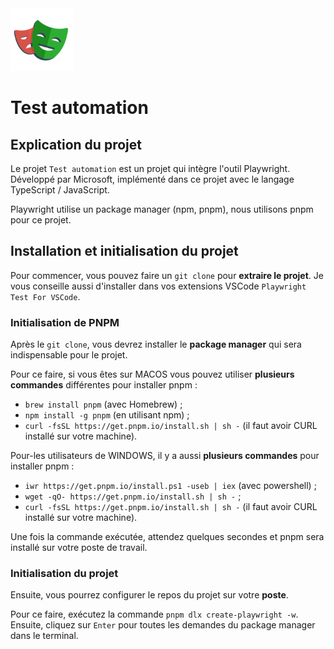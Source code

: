 <img src="https://raw.githubusercontent.com/github/explore/60cd2530141f67f07a947fa2d310c482e287e387/topics/playwright/playwright.png" width=100 height=100>

# Test automation

## Explication du projet

Le projet `Test automation` est un projet qui intègre l'outil Playwright.
Développé par Microsoft, implémenté dans ce projet avec le langage TypeScript / JavaScript.

Playwright utilise un package manager (npm, pnpm), nous utilisons pnpm pour ce projet.

## Installation et initialisation du projet

Pour commencer, vous pouvez faire un `git clone` pour __extraire le projet__.
Je vous conseille aussi d'installer dans vos extensions VSCode `Playwright Test For VSCode`.

### Initialisation de PNPM

Après le `git clone`, vous devrez installer le __package manager__ qui sera indispensable pour le projet.

Pour ce faire, si vous êtes sur MACOS vous pouvez utiliser __plusieurs commandes__ différentes pour installer pnpm :
- `brew install pnpm` (avec Homebrew) ;
- `npm install -g pnpm` (en utilisant npm) ;
- `curl -fsSL https://get.pnpm.io/install.sh | sh -` (il faut avoir CURL installé sur votre machine).

Pour-les utilisateurs de WINDOWS, il y a aussi __plusieurs commandes__ pour installer pnpm :
- `iwr https://get.pnpm.io/install.ps1 -useb | iex` (avec powershell) ;
- `wget -qO- https://get.pnpm.io/install.sh | sh -` ;
- `curl -fsSL https://get.pnpm.io/install.sh | sh -` (il faut avoir CURL installé sur votre machine).

Une fois la commande exécutée, attendez quelques secondes et pnpm sera installé sur votre poste de travail.

### Initialisation du projet

Ensuite, vous pourrez configurer le repos du projet sur votre __poste__.

Pour ce faire, exécutez la commande `pnpm dlx create-playwright -w`.
Ensuite, cliquez sur `Enter` pour toutes les demandes du package manager dans le terminal.
